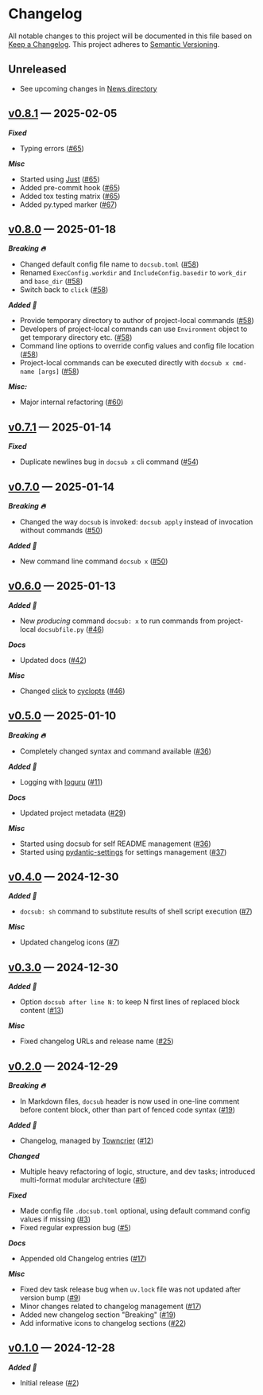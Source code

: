 # Changelog

All notable changes to this project will be documented in this file based on [Keep a Changelog](https://keepachangelog.com/en/1.0.0/). This project adheres to [Semantic Versioning](https://semver.org/spec/v2.0.0.html).

## Unreleased

- See upcoming changes in [News directory](https://github.com/makukha/docsub/tree/main/NEWS.d)

<!-- towncrier release notes start -->

## [v0.8.1](https://github.com/makukha/docsub/releases/tag/v0.8.1) — 2025-02-05

***Fixed***

- Typing errors ([#65](https://github.com/makukha/docsub/issues/65))

***Misc***

- Started using [Just](https://just.systems) ([#65](https://github.com/makukha/docsub/issues/65))
- Added pre-commit hook ([#65](https://github.com/makukha/docsub/issues/65))
- Added tox testing matrix ([#65](https://github.com/makukha/docsub/issues/65))
- Added py.typed marker ([#67](https://github.com/makukha/docsub/issues/67))


## [v0.8.0](https://github.com/makukha/docsub/releases/tag/v0.8.0) — 2025-01-18

***Breaking 🔥***

- Changed default config file name to `docsub.toml` ([#58](https://github.com/makukha/docsub/issues/58))
- Renamed `ExecConfig.workdir` and `IncludeConfig.basedir` to `work_dir` and `base_dir` ([#58](https://github.com/makukha/docsub/issues/58))
- Switch back to `click` ([#58](https://github.com/makukha/docsub/issues/58))

***Added 🌿***

- Provide temporary directory to author of project-local commands ([#58](https://github.com/makukha/docsub/issues/58))
- Developers of project-local commands can use `Environment` object to get temporary directory etc. ([#58](https://github.com/makukha/docsub/issues/58))
- Command line options to override config values and config file location ([#58](https://github.com/makukha/docsub/issues/58))
- Project-local commands can be executed directly with `docsub x cmd-name [args]` ([#58](https://github.com/makukha/docsub/issues/58))

***Misc:***

- Major internal refactoring ([#60](https://github.com/makukha/docsub/issues/60))


## [v0.7.1](https://github.com/makukha/docsub/releases/tag/v0.7.1) — 2025-01-14

***Fixed***

- Duplicate newlines bug in `docsub x` cli command ([#54](https://github.com/makukha/docsub/issues/54))


## [v0.7.0](https://github.com/makukha/docsub/releases/tag/v0.7.0) — 2025-01-14

***Breaking 🔥***

- Changed the way `docsub` is invoked: `docsub apply` instead of invocation without commands ([#50](https://github.com/makukha/docsub/issues/50))

***Added 🌿***

- New command line command `docsub x` ([#50](https://github.com/makukha/docsub/issues/50))


## [v0.6.0](https://github.com/makukha/docsub/releases/tag/v0.6.0) — 2025-01-13

***Added 🌿***

- New *producing* command `docsub: x` to run commands from project-local `docsubfile.py` ([#46](https://github.com/makukha/docsub/issues/46))

***Docs***

- Updated docs ([#42](https://github.com/makukha/docsub/issues/42))

***Misc***

- Changed [click](https://click.palletsprojects.com) to [cyclopts](https://cyclopts.readthedocs.io) ([#46](https://github.com/makukha/docsub/issues/46))


## [v0.5.0](https://github.com/makukha/docsub/releases/tag/v0.5.0) — 2025-01-10

***Breaking 🔥***

- Completely changed syntax and command available ([#36](https://github.com/makukha/docsub/issues/36))

***Added 🌿***

- Logging with [loguru](https://loguru.readthedocs.io) ([#11](https://github.com/makukha/docsub/issues/11))

***Docs***

- Updated project metadata ([#29](https://github.com/makukha/docsub/issues/29))

***Misc***

- Started using docsub for self README management ([#36](https://github.com/makukha/docsub/issues/36))
- Started using [pydantic-settings](https://docs.pydantic.dev/latest/concepts/pydantic_settings) for settings management ([#37](https://github.com/makukha/docsub/issues/37))


## [v0.4.0](https://github.com/makukha/docsub/releases/tag/v0.4.0) — 2024-12-30

***Added 🌿***

- `docsub: sh` command to substitute results of shell script execution ([#7](https://github.com/makukha/docsub/issues/7))

***Misc***

- Updated changelog icons ([#7](https://github.com/makukha/docsub/issues/7))


## [v0.3.0](https://github.com/makukha/docsub/releases/tag/v0.3.0) — 2024-12-30

***Added 🌿***

- Option `docsub after line N:` to keep N first lines of replaced block content ([#13](https://github.com/makukha/docsub/issues/13))

***Misc***

- Fixed changelog URLs and release name ([#25](https://github.com/makukha/docsub/issues/25))


## [v0.2.0](https://github.com/makukha/docsub/releases/tag/v0.2.0) — 2024-12-29

***Breaking 🔥***

- In Markdown files, `docsub` header is now used in one-line comment before content block, other than part of fenced code syntax ([#19](https://github.com/makukha/docsub/issues/19))

***Added 🌿***

- Changelog, managed by [Towncrier](https://towncrier.readthedocs.io) ([#12](https://github.com/makukha/docsub/issues/12))

***Changed***

- Multiple heavy refactoring of logic, structure, and dev tasks; introduced multi-format modular architecture ([#6](https://github.com/makukha/docsub/issues/6))

***Fixed***

- Made config file `.docsub.toml` optional, using default command config values if missing ([#3](https://github.com/makukha/docsub/issues/3))
- Fixed regular expression bug ([#5](https://github.com/makukha/docsub/issues/5))

***Docs***

- Appended old Changelog entries ([#17](https://github.com/makukha/docsub/issues/17))

***Misc***

- Fixed dev task release bug when `uv.lock` file was not updated after version bump ([#9](https://github.com/makukha/docsub/issues/9))
- Minor changes related to changelog management ([#17](https://github.com/makukha/docsub/issues/17))
- Added new changelog section "Breaking" ([#19](https://github.com/makukha/docsub/issues/19))
- Add informative icons to changelog sections ([#22](https://github.com/makukha/docsub/issues/22))


## [v0.1.0](https://github.com/makukha/docsub/releases/tag/v0.1.0) — 2024-12-28

***Added 🌿***

- Initial release ([#2](https://github.com/makukha/docsub/issues/2))
